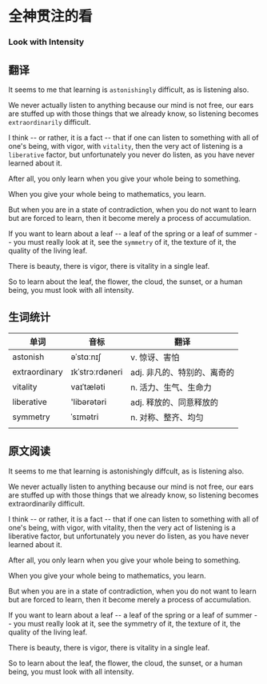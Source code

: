 # 全神贯注的看

### Look with Intensity

## 翻译

It seems to me that learning is `astonishingly` difficult, as is listening also.

We never actually listen to anything because our mind is not free, our ears are stuffed up with those things that we already know, so listening becomes `extraordinarily` difficult.

I think -- or rather, it is a fact -- that if one can listen to something with all of one's being, with vigor, with `vitality`, then the very act of listening is a `liberative` factor, but unfortunately you never do listen, as you have never learned about it.

After all, you only learn when you give your whole being to something.

When you give your whole being to mathematics, you learn.

But when you are in a state of contradiction, when you do not want to learn but are forced to learn, then it become merely a process of accumulation.

If you want to learn about a leaf -- a leaf of the spring or a leaf of summer -- you must really look at it, see the `symmetry` of it, the texture of it, the quality of the living leaf.

There is beauty, there is vigor, there is vitality in a single leaf.

So to learn about the leaf, the flower, the cloud, the sunset, or a human being, you must look with all intensity.

## 生词统计
| 单词 | 音标 | 翻译 |
|-|-|-|
| astonish | əˈstɑːnɪʃ | v. 惊讶、害怕 |
| extraordinary | ɪkˈstrɔːrdəneri | adj. 非凡的、特别的、离奇的 |
| vitality | vaɪˈtæləti | n. 活力、生气、生命力 |
| liberative | 'libərətəri | adj. 释放的、同意释放的 |
| symmetry | ˈsɪmətri | n. 对称、整齐、均匀 |
|  |  |  |

## 原文阅读

It seems to me that learning is astonishingly diffcult, as is listening also.

We never actually listen to anything because our mind is not free, our ears are stuffed up with those things that we already know, so listening becomes extraordinarily difficult.

I think -- or rather, it is a fact -- that if one can listen to something with all of one's being, with vigor, with vitality, then the very act of listening is a liberative factor, but unfortunately you never do listen, as you have never learned about it.

After all, you only learn when you give your whole being to something.

When you give your whole being to mathematics, you learn.

But when you are in a state of contradiction, when you do not want to learn but are forced to learn, then it become merely a process of accumulation.


If you want to learn about a leaf -- a leaf of the spring or a leaf of summer -- you must really look at it, see the symmetry of it, the texture of it, the quality of the living leaf.

There is beauty, there is vigor, there is vitality in a single leaf.

So to learn about the leaf, the flower, the cloud, the sunset, or a human being, you must look with all intensity.

<src-rtyAudio :src="'https://rtyxmd.gitee.io/rtyresources2020/April/Look%20with%20Intensity.mp3'"></src-rtyAudio>